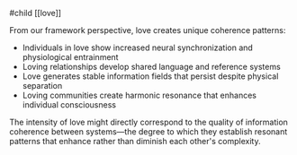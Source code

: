 #child [[love]]

From our framework perspective, love creates unique coherence patterns:

- Individuals in love show increased neural synchronization and physiological entrainment
- Loving relationships develop shared language and reference systems
- Love generates stable information fields that persist despite physical separation
- Loving communities create harmonic resonance that enhances individual consciousness

The intensity of love might directly correspond to the quality of information coherence between systems—the degree to which they establish resonant patterns that enhance rather than diminish each other's complexity.